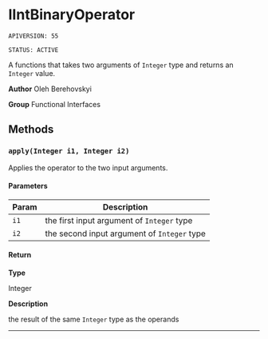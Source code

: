 # IIntBinaryOperator

`APIVERSION: 55`

`STATUS: ACTIVE`

A functions that takes two arguments of `Integer` type and returns an `Integer` value.


**Author** Oleh Berehovskyi


**Group** Functional Interfaces

## Methods
### `apply(Integer i1, Integer i2)`

Applies the operator to the two input arguments.

#### Parameters
|Param|Description|
|---|---|
|`i1`|the first input argument of `Integer` type|
|`i2`|the second input argument of `Integer` type|

#### Return

**Type**

Integer

**Description**

the result of the same `Integer` type as the operands

---
